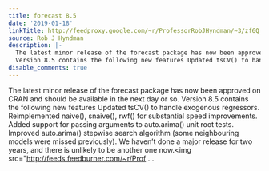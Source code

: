 ```yaml
---
title: forecast 8.5
date: '2019-01-18'
linkTitle: http://feedproxy.google.com/~r/ProfessorRobJHyndman/~3/zf6Q_vqHJHA/
source: Rob J Hyndman
description: |-
  The latest minor release of the forecast package has now been approved on CRAN and should be available in the next day or so.
  Version 8.5 contains the following new features Updated tsCV() to handle exogenous regressors. Reimplemented naive(), snaive(), rwf() for substantial speed improvements. Added support for passing arguments to auto.arima() unit root tests. Improved auto.arima() stepwise search algorithm (some neighbouring models were missed previously). We haven’t done a major release for two years, and there is unlikely to be another one now.<img src="http://feeds.feedburner.com/~r/Prof ...
disable_comments: true
---
```

The latest minor release of the forecast package has now been approved on CRAN and should be available in the next day or so.
Version 8.5 contains the following new features Updated tsCV() to handle exogenous regressors. Reimplemented naive(), snaive(), rwf() for substantial speed improvements. Added support for passing arguments to auto.arima() unit root tests. Improved auto.arima() stepwise search algorithm (some neighbouring models were missed previously). We haven’t done a major release for two years, and there is unlikely to be another one now.<img src="http://feeds.feedburner.com/~r/Prof ...